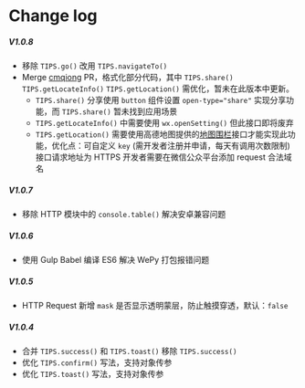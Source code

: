 # Change log

##### V1.0.8

- 移除 `TIPS.go()` 改用 `TIPS.navigateTo()`
- Merge [cmqiong](https://github.com/cmqiong) PR，格式化部分代码，其中 `TIPS.share()` `TIPS.getLocateInfo()` `TIPS.getLocation()` 需优化，暂未在此版本中更新。
    - `TIPS.share()` 分享使用 `button` 组件设置 `open-type="share"` 实现分享功能，而 `TIPS.share()` 暂未找到应用场景
    - `TIPS.getLocateInfo()` 中需要使用 `wx.openSetting()` 但此接口即将废弃
    - `TIPS.getLocation()` 需要使用高德地图提供的[地图围栏](https://lbs.amap.com/api/webservice/guide/api/geofence_service)接口才能实现此功能，优化点：可自定义 `key` (需开发者注册并申请，每天有调用次数限制) 接口请求地址为 HTTPS 开发者需要在微信公众平台添加 request 合法域名


##### V1.0.7

- 移除 HTTP 模块中的 `console.table()` 解决安卓兼容问题

##### V1.0.6

- 使用 Gulp Babel 编译 ES6 解决 WePy 打包报错问题

##### V1.0.5

- HTTP Request 新增 `mask` 是否显示透明蒙层，防止触摸穿透，默认：`false`

##### V1.0.4

- 合并 `TIPS.success()` 和 `TIPS.toast()` 移除 `TIPS.success()`
- 优化 `TIPS.confirm()` 写法，支持对象传参
- 优化 `TIPS.toast()` 写法，支持对象传参